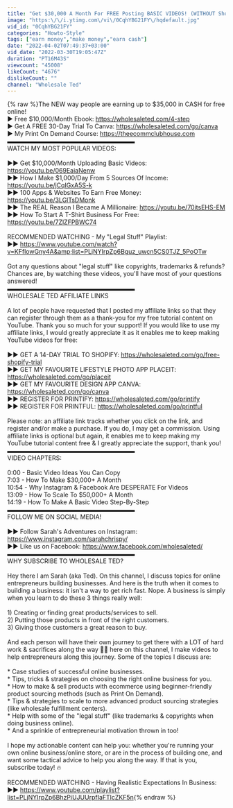```yaml
---
title: "Get $30,000 A Month For FREE Posting BASIC VIDEOS! (WITHOUT Showing Your Face Or Talking!)"
image: "https:\/\/i.ytimg.com\/vi\/0CqhYBG21FY\/hqdefault.jpg"
vid_id: "0CqhYBG21FY"
categories: "Howto-Style"
tags: ["earn money","make money","earn cash"]
date: "2022-04-02T07:49:37+03:00"
vid_date: "2022-03-30T19:05:47Z"
duration: "PT16M43S"
viewcount: "45008"
likeCount: "4676"
dislikeCount: ""
channel: "Wholesale Ted"
---
```

{% raw %}The NEW way people are earning up to $35,000 in CASH for free online!<br />► Free $10,000/Month Ebook: <a rel="nofollow" target="blank" href="https://wholesaleted.com/4-step">https://wholesaleted.com/4-step</a><br />► Get A FREE 30-Day Trial To Canva: <a rel="nofollow" target="blank" href="https://wholesaleted.com/go/canva">https://wholesaleted.com/go/canva</a><br />► My Print On Demand Course: <a rel="nofollow" target="blank" href="https://theecommclubhouse.com">https://theecommclubhouse.com</a><br />▬▬▬▬▬▬▬▬▬▬▬▬▬▬▬▬▬▬▬▬▬<br />WATCH MY MOST POPULAR VIDEOS:<br /><br />►► Get $10,000/Month Uploading Basic Videos: <a rel="nofollow" target="blank" href="https://youtu.be/069EaiaNenw">https://youtu.be/069EaiaNenw</a><br />►► How I Make $1,000/Day From 5 Sources Of Income: <a rel="nofollow" target="blank" href="https://youtu.be/jCqIGxA5S-k">https://youtu.be/jCqIGxA5S-k</a><br />►► 100 Apps &amp; Websites To Earn Free Money: <a rel="nofollow" target="blank" href="https://youtu.be/3LGlTsDMonk">https://youtu.be/3LGlTsDMonk</a><br />►► The REAL Reason I Became A Millionaire: <a rel="nofollow" target="blank" href="https://youtu.be/70itsEHS-EM">https://youtu.be/70itsEHS-EM</a><br />►► How To Start A T-Shirt Business For Free: <a rel="nofollow" target="blank" href="https://youtu.be/7ZlZFPBWC74">https://youtu.be/7ZlZFPBWC74</a><br /><br />RECOMMENDED WATCHING - My &quot;Legal Stuff&quot; Playlist:<br />►► <a rel="nofollow" target="blank" href="https://www.youtube.com/watch?v=KFflowGny4A&amp;list=PLjNYIrpZp6Bguz_uwcn5CS0TJZ_5PoOTw">https://www.youtube.com/watch?v=KFflowGny4A&amp;list=PLjNYIrpZp6Bguz_uwcn5CS0TJZ_5PoOTw</a><br /><br />Got any questions about &quot;legal stuff&quot; like copyrights, trademarks &amp; refunds? Chances are, by watching these videos, you'll have most of your questions answered!<br />▬▬▬▬▬▬▬▬▬▬▬▬▬▬▬▬▬▬▬▬▬<br />WHOLESALE TED AFFILIATE LINKS<br /><br />A lot of people have requested that I posted my affiliate links so that they can register through them as a thank-you for my free tutorial content on YouTube. Thank you so much for your support! If you would like to use my affiliate links, I would greatly appreciate it as it enables me to keep making YouTube videos for free:<br /><br />►► GET A 14-DAY TRIAL TO SHOPIFY: <a rel="nofollow" target="blank" href="https://wholesaleted.com/go/free-shopify-trial">https://wholesaleted.com/go/free-shopify-trial</a><br />►► GET MY FAVOURITE LIFESTYLE PHOTO APP PLACEIT: <a rel="nofollow" target="blank" href="https://wholesaleted.com/go/placeit">https://wholesaleted.com/go/placeit</a><br />►► GET MY FAVOURITE DESIGN APP CANVA: <a rel="nofollow" target="blank" href="https://wholesaleted.com/go/canva">https://wholesaleted.com/go/canva</a><br />►► REGISTER FOR PRINTIFY: <a rel="nofollow" target="blank" href="https://wholesaleted.com/go/printify">https://wholesaleted.com/go/printify</a><br />►► REGISTER FOR PRINTFUL: <a rel="nofollow" target="blank" href="https://wholesaleted.com/go/printful">https://wholesaleted.com/go/printful</a><br /><br />Please note: an affiliate link tracks whether you click on the link, and register and/or make a purchase. If you do, I may get a commission. Using affiliate links is optional but again, it enables me to keep making my YouTube tutorial content free &amp; I greatly appreciate the support, thank you!<br />▬▬▬▬▬▬▬▬▬▬▬▬▬▬▬▬▬▬▬▬▬<br />VIDEO CHAPTERS:<br /><br />0:00 - Basic Video Ideas You Can Copy<br />7:03 - How To Make $30,000+ A Month<br />10:54 - Why Instagram &amp; Facebook Are DESPERATE For Videos<br />13:09 - How To Scale To $50,000+ A Month<br />14:19 - How To Make A Basic Video Step-By-Step<br />▬▬▬▬▬▬▬▬▬▬▬▬▬▬▬▬▬▬▬▬▬<br />FOLLOW ME ON SOCIAL MEDIA! <br /><br />►► Follow Sarah's Adventures on Instagram: <a rel="nofollow" target="blank" href="https://www.instagram.com/sarahchrispy/">https://www.instagram.com/sarahchrispy/</a><br />►► Like us on Facebook: <a rel="nofollow" target="blank" href="https://www.facebook.com/wholesaleted/">https://www.facebook.com/wholesaleted/</a><br />▬▬▬▬▬▬▬▬▬▬▬▬▬▬▬▬▬▬▬▬▬<br />WHY SUBSCRIBE TO WHOLESALE TED? <br /><br />Hey there I am Sarah (aka Ted). On this channel, I discuss topics for online entrepreneurs building businesses. And here is the truth when it comes to building a business: it isn't a way to get rich fast. Nope. A business is simply when you learn to do these 3 things really well: <br /><br />1) Creating or finding great products/services to sell.<br />2) Putting those products in front of the right customers.<br />3) Giving those customers a great reason to buy. <br /><br />And each person will have their own journey to get there with a LOT of hard work &amp; sacrifices along the way 💪👊 here on this channel, I make videos to help entrepreneurs along this journey. Some of the topics I discuss are:<br /><br />* Case studies of successful online businesses.<br />* Tips, tricks &amp; strategies on choosing the right online business for you.<br />* How to make &amp; sell products with ecommerce using beginner-friendly product sourcing methods (such as Print On Demand).<br />* Tips &amp; strategies to scale to more advanced product sourcing strategies (like wholesale fulfillment centers).<br />* Help with some of the &quot;legal stuff&quot; (like trademarks &amp; copyrights when doing business online).<br />* And a sprinkle of entrepreneurial motivation thrown in too!<br /><br />I hope my actionable content can help you: whether you're running your own online business/online store, or are in the process of building one, and want some tactical advice to help you along the way. If that is you, subscribe today! 🔥<br /><br />RECOMMENDED WATCHING - Having Realistic Expectations In Business:<br />►► <a rel="nofollow" target="blank" href="https://www.youtube.com/playlist?list=PLjNYIrpZp6BhzPiUJUUrpfIaFTlcZKF5n">https://www.youtube.com/playlist?list=PLjNYIrpZp6BhzPiUJUUrpfIaFTlcZKF5n</a>{% endraw %}
